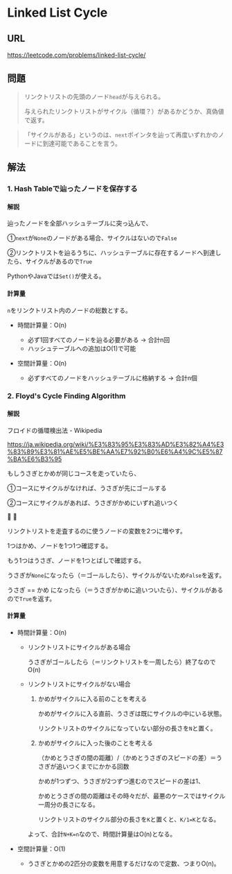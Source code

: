 # Linked List Cycle

## URL
https://leetcode.com/problems/linked-list-cycle/

## 問題
> リンクトリストの先頭のノード`head`が与えられる。
> 
> 与えられたリンクトリストがサイクル（循環？）があるかどうか、真偽値で返す。

> 「サイクルがある」というのは、`next`ポインタを辿って再度いずれかのノードに到達可能であることを言う。


## 解法

### 1. Hash Tableで辿ったノードを保存する


#### 解説
辿ったノードを全部ハッシュテーブルに突っ込んで、

①`next`が`None`のノードがある場合、サイクルはないので`False`

②リンクトリストを辿るうちに、ハッシュテーブルに存在するノードへ到達したら、サイクルがあるので`True`

PythonやJavaでは`Set()`が使える。


#### 計算量
`n`をリンクトリスト内のノードの総数とする。
- 時間計算量：O(n)
    - 必ず1回すべてのノードを辿る必要がある → 合計n回
    - ハッシュテーブルへの追加はO(1)で可能

- 空間計算量：O(n)
    - 必ずすべてのノードをハッシュテーブルに格納する → 合計n個

### 2. Floyd's Cycle Finding Algorithm

#### 解説

フロイドの循環検出法 - Wikipedia

https://ja.wikipedia.org/wiki/%E3%83%95%E3%83%AD%E3%82%A4%E3%83%89%E3%81%AE%E5%BE%AA%E7%92%B0%E6%A4%9C%E5%87%BA%E6%B3%95

もしうさぎとかめが同じコースを走っていたら、

①コースにサイクルがなければ、うさぎが先にゴールする

②コースにサイクルがあれば、うさぎがかめにいずれ追いつく

🐇 🐢

リンクトリストを走査するのに使うノードの変数を2つに増やす。

1つはかめ、ノードを1つ1つ確認する。

もう1つはうさぎ、ノードを1つとばしで確認する。

うさぎが`None`になったら（＝ゴールしたら）、サイクルがないため`False`を返す。

うさぎ == かめ になったら（＝うさぎがかめに追いついたら）、サイクルがあるので`True`を返す。

#### 計算量

- 時間計算量：O(n)
    - リンクトリストにサイクルがある場合

        うさぎがゴールしたら（＝リンクトリストを一周したら）終了なのでO(n)
    
    - リンクトリストにサイクルがない場合

        1. かめがサイクルに入る前のことを考える

            かめがサイクルに入る直前、うさぎは既にサイクルの中にいる状態。

            リンクトリストのサイクルになっていない部分の長さを`N`と置く。
        
        2. かめがサイクルに入った後のことを考える

            （かめとうさぎの間の距離）/（かめとうさぎのスピードの差）＝うさぎが追いつくまでにかかる回数

            かめが1つずつ、うさぎが2つずつ進むのでスピードの差は1、

            かめとうさぎの間の距離はその時々だが、最悪のケースではサイクル一周分の長さになる。

            リンクトリストのサイクル部分の長さを`K`と置くと、`K/1=K`となる。
        
        よって、合計`N+K=n`なので、時間計算量はO(n)となる。
    
- 空間計算量：O(1)

    - うさぎとかめの2匹分の変数を用意するだけなので定数、つまりO(n)。